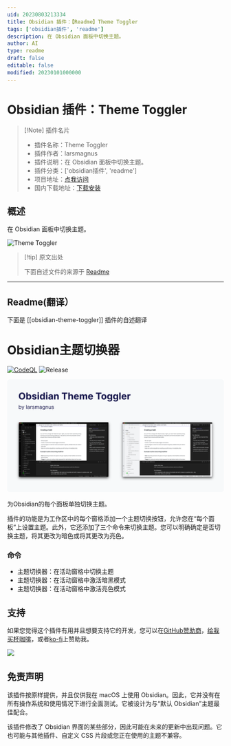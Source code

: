 ```yaml
---
uid: 20230803213334
title: Obsidian 插件：【Readme】Theme Toggler
tags: ['obsidian插件', 'readme']
description: 在 Obsidian 面板中切换主题。
author: AI
type: readme
draft: false
editable: false
modified: 20230101000000
---
```


# Obsidian 插件：Theme Toggler

> [!Note] 插件名片
> - 插件名称：Theme Toggler
> - 插件作者：larsmagnus
> - 插件说明：在 Obsidian 面板中切换主题。
> - 插件分类：['obsidian插件', 'readme']
> - 项目地址：[点我访问](https://github.com/larsmagnus/obsidian-theme-toggler)
> - 国内下载地址：[下载安装](https://pkmer.cn/products/plugin/pluginMarket/?obsidian-theme-toggler)

## 概述

在 Obsidian 面板中切换主题。

![Theme Toggler](https://cdn.pkmer.cn/covers/obsidian-theme-toggler.png!pkmer)

> [!tip] 原文出处
> 
>下面自述文件的来源于 [Readme](https://ghproxy.net/https://raw.githubusercontent.com/larsmagnus/obsidian-theme-toggler/main/README.md)
> 

---

## Readme(翻译）

下面是 [[obsidian-theme-toggler]] 插件的自述翻译



# Obsidian主题切换器

[![CodeQL](https://github.com/larsmagnus/obsidian-theme-toggler/actions/workflows/codeql.yml/badge.svg)](https://github.com/larsmagnus/obsidian-theme-toggler/actions/workflows/codeql.yml)
![Release](https://github.com/larsmagnus/obsidian-theme-toggler/actions/workflows/release.yml/badge.svg)

![Obsidian主题切换器由larsmagnus提供](https://raw.githubusercontent.com/larsmagnus/obsidian-theme-toggler/main/cover.png)

为Obsidian的每个面板单独切换主题。

插件的功能是为工作区中的每个窗格添加一个主题切换按钮，允许您在“每个面板”上设置主题。此外，它还添加了三个命令来切换主题。您可以明确确定是否切换主题，将其更改为暗色或将其更改为亮色。

### 命令

- 主题切换器：在活动窗格中切换主题
- 主题切换器：在活动窗格中激活暗黑模式
- 主题切换器：在活动窗格中激活亮色模式

## 支持

如果您觉得这个插件有用并且想要支持它的开发，您可以在[GitHub赞助商](https://github.com/sponsors/larsmagnus)，[给我买杯咖啡](https://buymeacoffee.com/larsmagnus)，或者[ko-fi](https://ko-fi.com/larsmagnus)上赞助我。

[![](https://img.shields.io/static/v1?label=Sponsor&message=%E2%9D%A4&logo=GitHub&color=%23fe8e86)](https://github.com/sponsors/larsmagnus)





## 免责声明

该插件按原样提供，并且仅供我在 macOS 上使用 Obsidian。因此，它并没有在所有操作系统和使用情况下进行全面测试。它被设计为与“默认 Obsidian”主题最佳配合。

该插件修改了 Obsidian 界面的某些部分，因此可能在未来的更新中出现问题。它也可能与其他插件、自定义 CSS 片段或您正在使用的主题不兼容。



